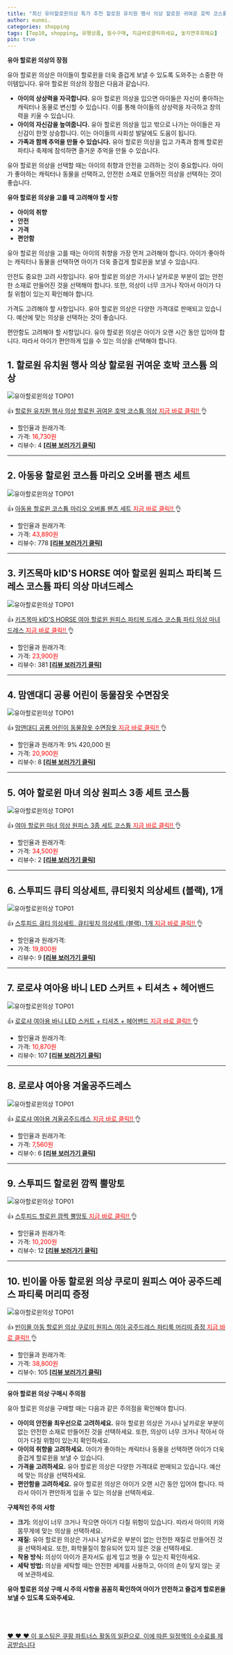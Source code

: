 ```yaml
---
title: "최신 유아할로윈의상 특가 추천 할로원 유치원 행사 의상 할로원 귀여운 호박 코스튬 의상 비교 장점"
author: eunmi.
categories: shopping
tags: [Top10, shopping, 유행상품, 필수구매, 지금바로클릭하세요, 놓치면후회해요]
pin: true
---
```

**유아 할로윈 의상의 장점**

유아 할로윈 의상은 아이들이 할로윈을 더욱 즐겁게 보낼 수 있도록 도와주는 소중한 아이템입니다. 유아 할로윈 의상의 장점은 다음과 같습니다.

* **아이의 상상력을 자극합니다.** 유아 할로윈 의상을 입으면 아이들은 자신이 좋아하는 캐릭터나 동물로 변신할 수 있습니다. 이를 통해 아이들의 상상력을 자극하고 창의력을 키울 수 있습니다.
* **아이의 자신감을 높여줍니다.** 유아 할로윈 의상을 입고 밖으로 나가는 아이들은 자신감이 한껏 상승합니다. 이는 아이들의 사회성 발달에도 도움이 됩니다.
* **가족과 함께 추억을 만들 수 있습니다.** 유아 할로윈 의상을 입고 가족과 함께 할로윈 파티나 축제에 참석하면 즐거운 추억을 만들 수 있습니다.

유아 할로윈 의상을 선택할 때는 아이의 취향과 안전을 고려하는 것이 중요합니다. 아이가 좋아하는 캐릭터나 동물을 선택하고, 안전한 소재로 만들어진 의상을 선택하는 것이 좋습니다.

**유아 할로윈 의상을 고를 때 고려해야 할 사항**

* **아이의 취향**
* **안전**
* **가격**
* **편안함**

유아 할로윈 의상을 고를 때는 아이의 취향을 가장 먼저 고려해야 합니다. 아이가 좋아하는 캐릭터나 동물을 선택하면 아이가 더욱 즐겁게 할로윈을 보낼 수 있습니다.

안전도 중요한 고려 사항입니다. 유아 할로윈 의상은 가시나 날카로운 부분이 없는 안전한 소재로 만들어진 것을 선택해야 합니다. 또한, 의상이 너무 크거나 작아서 아이가 다칠 위험이 있는지 확인해야 합니다.

가격도 고려해야 할 사항입니다. 유아 할로윈 의상은 다양한 가격대로 판매되고 있습니다. 예산에 맞는 의상을 선택하는 것이 좋습니다.

편안함도 고려해야 할 사항입니다. 유아 할로윈 의상은 아이가 오랜 시간 동안 입어야 합니다. 따라서 아이가 편안하게 입을 수 있는 의상을 선택해야 합니다.

   

## 1. 할로원 유치원 행사 의상 할로원 귀여운 호박 코스튬 의상

![유아할로윈의상 TOP01](https://thumbnail7.coupangcdn.com/thumbnails/remote/230x230ex/image/vendor_inventory/0c26/35be7ba6b0866a43b389e199ad574e7c370cd5c6dc1177c2f1258d705d01.png)


👍 [할로원 유치원 행사 의상 할로원 귀여운 호박 코스튬 의상 <font color=red> 지금 바로 클릭!! </font> ](https://link.coupang.com/re/AFFSDP?lptag=AF3617701&subid=GithubCoopas&pageKey=6860456073&traceid=V0-153&itemId=16376651373&vendorItemId=83568099018) 👌 


- 할인율과 원래가격: 
- 가격: <span style='color:red'>16,730원</span>
- 리뷰수: 4  [**[리뷰 보러가기 클릭]**](https://link.coupang.com/re/AFFSDP?lptag=AF3617701&subid=GithubCoopas&pageKey=6860456073&traceid=V0-153&itemId=16376651373&vendorItemId=83568099018)

---


   

## 2. 아동용 할로윈 코스튬 마리오 오버롤 팬츠 세트

![유아할로윈의상 TOP01](https://thumbnail8.coupangcdn.com/thumbnails/remote/230x230ex/image/retail/images/4297458531442165-c9a5e2d9-8e05-493f-8b0f-563c7882f444.jpg)


👍 [아동용 할로윈 코스튬 마리오 오버롤 팬츠 세트 <font color=red> 지금 바로 클릭!! </font> ](https://link.coupang.com/re/AFFSDP?lptag=AF3617701&subid=GithubCoopas&pageKey=6639013883&traceid=V0-153&itemId=15168478675&vendorItemId=82389843744) 👌 


- 할인율과 원래가격: 
- 가격: <span style='color:red'>43,890원</span>
- 리뷰수: 778  [**[리뷰 보러가기 클릭]**](https://link.coupang.com/re/AFFSDP?lptag=AF3617701&subid=GithubCoopas&pageKey=6639013883&traceid=V0-153&itemId=15168478675&vendorItemId=82389843744)

---


   

## 3. 키즈목마 kID'S HORSE 여아 할로윈 원피스 파티복 드레스 코스튬 파티 의상 마녀드레스

![유아할로윈의상 TOP01](https://thumbnail10.coupangcdn.com/thumbnails/remote/230x230ex/image/vendor_inventory/a7af/2c0d8d1d2e254ea2d780abea97cc907e96fc0ed08e424d481d1c7c61f567.jpg)


👍 [키즈목마 kID'S HORSE 여아 할로윈 원피스 파티복 드레스 코스튬 파티 의상 마녀드레스 <font color=red> 지금 바로 클릭!! </font> ](https://link.coupang.com/re/AFFSDP?lptag=AF3617701&subid=GithubCoopas&pageKey=6763102319&traceid=V0-153&itemId=15855905016&vendorItemId=86494477653) 👌 


- 할인율과 원래가격: 
- 가격: <span style='color:red'>23,900원</span>
- 리뷰수: 381  [**[리뷰 보러가기 클릭]**](https://link.coupang.com/re/AFFSDP?lptag=AF3617701&subid=GithubCoopas&pageKey=6763102319&traceid=V0-153&itemId=15855905016&vendorItemId=86494477653)

---


   

## 4. 맘앤대디 공룡 어린이 동물잠옷 수면잠옷

![유아할로윈의상 TOP01](https://thumbnail8.coupangcdn.com/thumbnails/remote/230x230ex/image/vendor_inventory/f437/a2b8498afc6c992f70a0eda109465caccb46a9b7d5dc7e7b49eaf6a65a73.jpg)


👍 [맘앤대디 공룡 어린이 동물잠옷 수면잠옷 <font color=red> 지금 바로 클릭!! </font> ](https://link.coupang.com/re/AFFSDP?lptag=AF3617701&subid=GithubCoopas&pageKey=6786635457&traceid=V0-153&itemId=15977378637&vendorItemId=83183366074) 👌 


- 할인율과 원래가격: 9%  420,000   원
- 가격: <span style='color:red'>20,900원</span>
- 리뷰수: 8  [**[리뷰 보러가기 클릭]**](https://link.coupang.com/re/AFFSDP?lptag=AF3617701&subid=GithubCoopas&pageKey=6786635457&traceid=V0-153&itemId=15977378637&vendorItemId=83183366074)

---


   

## 5. 여아 할로윈 마녀 의상 원피스 3종 세트 코스튬

![유아할로윈의상 TOP01](https://thumbnail10.coupangcdn.com/thumbnails/remote/230x230ex/image/vendor_inventory/f551/c23e4182373f255ab250dabf1e0992fe1416734eab232a83bc6d238fea0f.jpg)


👍 [여아 할로윈 마녀 의상 원피스 3종 세트 코스튬 <font color=red> 지금 바로 클릭!! </font> ](https://link.coupang.com/re/AFFSDP?lptag=AF3617701&subid=GithubCoopas&pageKey=7606846100&traceid=V0-153&itemId=20136574104&vendorItemId=87230281702) 👌 


- 할인율과 원래가격: 
- 가격: <span style='color:red'>34,500원</span>
- 리뷰수: 2  [**[리뷰 보러가기 클릭]**](https://link.coupang.com/re/AFFSDP?lptag=AF3617701&subid=GithubCoopas&pageKey=7606846100&traceid=V0-153&itemId=20136574104&vendorItemId=87230281702)

---


   

## 6. 스투피드 큐티 의상세트, 큐티윗치 의상세트 (블랙), 1개

![유아할로윈의상 TOP01](https://thumbnail9.coupangcdn.com/thumbnails/remote/230x230ex/image/vendor_inventory/9766/59a06c8b29cf7f1abb5cca730a3b621e1713598ba52a0415c69dbdf2f986.jpg)


👍 [스투피드 큐티 의상세트, 큐티윗치 의상세트 (블랙), 1개 <font color=red> 지금 바로 클릭!! </font> ](https://link.coupang.com/re/AFFSDP?lptag=AF3617701&subid=GithubCoopas&pageKey=744432&traceid=V0-153&itemId=2817110&vendorItemId=87296135490) 👌 


- 할인율과 원래가격: 
- 가격: <span style='color:red'>19,800원</span>
- 리뷰수: 9  [**[리뷰 보러가기 클릭]**](https://link.coupang.com/re/AFFSDP?lptag=AF3617701&subid=GithubCoopas&pageKey=744432&traceid=V0-153&itemId=2817110&vendorItemId=87296135490)

---


   

## 7. 로로샤 여아용 바니 LED 스커트 + 티셔츠 + 헤어밴드

![유아할로윈의상 TOP01](https://thumbnail6.coupangcdn.com/thumbnails/remote/230x230ex/image/retail/images/2020/09/14/16/9/c1e244fb-403d-4a90-a3d9-358e5ab18ad4.jpg)


👍 [로로샤 여아용 바니 LED 스커트 + 티셔츠 + 헤어밴드 <font color=red> 지금 바로 클릭!! </font> ](https://link.coupang.com/re/AFFSDP?lptag=AF3617701&subid=GithubCoopas&pageKey=2170502789&traceid=V0-153&itemId=3692265427&vendorItemId=71677583228) 👌 


- 할인율과 원래가격: 
- 가격: <span style='color:red'>10,870원</span>
- 리뷰수: 107  [**[리뷰 보러가기 클릭]**](https://link.coupang.com/re/AFFSDP?lptag=AF3617701&subid=GithubCoopas&pageKey=2170502789&traceid=V0-153&itemId=3692265427&vendorItemId=71677583228)

---


   

## 8. 로로샤 여아용 겨울공주드레스

![유아할로윈의상 TOP01](https://thumbnail8.coupangcdn.com/thumbnails/remote/230x230ex/image/retail/images/2019/10/07/10/1/7ea12365-dcf4-410c-a7a7-16748fb4c65f.jpg)


👍 [로로샤 여아용 겨울공주드레스 <font color=red> 지금 바로 클릭!! </font> ](https://link.coupang.com/re/AFFSDP?lptag=AF3617701&subid=GithubCoopas&pageKey=314923881&traceid=V0-153&itemId=1000554701&vendorItemId=5429036714) 👌 


- 할인율과 원래가격: 
- 가격: <span style='color:red'>7,560원</span>
- 리뷰수: 6  [**[리뷰 보러가기 클릭]**](https://link.coupang.com/re/AFFSDP?lptag=AF3617701&subid=GithubCoopas&pageKey=314923881&traceid=V0-153&itemId=1000554701&vendorItemId=5429036714)

---


   

## 9. 스투피드 할로윈 깜찍 뿔망토

![유아할로윈의상 TOP01](https://thumbnail10.coupangcdn.com/thumbnails/remote/230x230ex/image/vendor_inventory/5fa4/4ee836b9455acd965af6ec2dfae5b5a2d3362bdc70c7f5bd31f72ad2e8cc.jpg)


👍 [스투피드 할로윈 깜찍 뿔망토 <font color=red> 지금 바로 클릭!! </font> ](https://link.coupang.com/re/AFFSDP?lptag=AF3617701&subid=GithubCoopas&pageKey=6714056981&traceid=V0-153&itemId=15596630726&vendorItemId=87296138862) 👌 


- 할인율과 원래가격: 
- 가격: <span style='color:red'>10,200원</span>
- 리뷰수: 12  [**[리뷰 보러가기 클릭]**](https://link.coupang.com/re/AFFSDP?lptag=AF3617701&subid=GithubCoopas&pageKey=6714056981&traceid=V0-153&itemId=15596630726&vendorItemId=87296138862)

---


   

## 10. 빈이몰 아동 할로윈 의상 쿠로미 원피스 여아 공주드레스 파티룩 머리띠 증정

![유아할로윈의상 TOP01](https://thumbnail7.coupangcdn.com/thumbnails/remote/230x230ex/image/vendor_inventory/be26/bb7fdbdff72cb70a96988c228bb9d3e1be0853ae3a9e06b27b3d2726ce80.jpg)


👍 [빈이몰 아동 할로윈 의상 쿠로미 원피스 여아 공주드레스 파티룩 머리띠 증정 <font color=red> 지금 바로 클릭!! </font> ](https://link.coupang.com/re/AFFSDP?lptag=AF3617701&subid=GithubCoopas&pageKey=7581110200&traceid=V0-153&itemId=20012685888&vendorItemId=87109554038) 👌 


- 할인율과 원래가격: 
- 가격: <span style='color:red'>38,800원</span>
- 리뷰수: 105  [**[리뷰 보러가기 클릭]**](https://link.coupang.com/re/AFFSDP?lptag=AF3617701&subid=GithubCoopas&pageKey=7581110200&traceid=V0-153&itemId=20012685888&vendorItemId=87109554038)

---
**유아 할로윈 의상 구매시 주의점**

유아 할로윈 의상을 구매할 때는 다음과 같은 주의점을 확인해야 합니다.

* **아이의 안전을 최우선으로 고려하세요.** 유아 할로윈 의상은 가시나 날카로운 부분이 없는 안전한 소재로 만들어진 것을 선택하세요. 또한, 의상이 너무 크거나 작아서 아이가 다칠 위험이 있는지 확인하세요.
* **아이의 취향을 고려하세요.** 아이가 좋아하는 캐릭터나 동물을 선택하면 아이가 더욱 즐겁게 할로윈을 보낼 수 있습니다.
* **가격을 고려하세요.** 유아 할로윈 의상은 다양한 가격대로 판매되고 있습니다. 예산에 맞는 의상을 선택하세요.
* **편안함을 고려하세요.** 유아 할로윈 의상은 아이가 오랜 시간 동안 입어야 합니다. 따라서 아이가 편안하게 입을 수 있는 의상을 선택하세요.

**구체적인 주의 사항**

* **크기:** 의상이 너무 크거나 작으면 아이가 다칠 위험이 있습니다. 따라서 아이의 키와 몸무게에 맞는 의상을 선택하세요.
* **재질:** 유아 할로윈 의상은 가시나 날카로운 부분이 없는 안전한 재질로 만들어진 것을 선택하세요. 또한, 화학물질이 함유되어 있지 않은 것을 선택하세요.
* **착용 방식:** 의상이 아이가 혼자서도 쉽게 입고 벗을 수 있는지 확인하세요.
* **세탁 방법:** 의상을 세탁할 때는 안전한 세제를 사용하고, 아이의 손이 닿지 않는 곳에 보관하세요.

**유아 할로윈 의상 구매 시 주의 사항을 꼼꼼히 확인하여 아이가 안전하고 즐겁게 할로윈을 보낼 수 있도록 도와주세요.**<br><br><br><br><br> [ ❤ ❤ ❤ 이 포스팅은 쿠팡 파트너스 활동의 일환으로, 이에 따른 일정액의 수수료를 제공받습니다](https://link.coupang.com/a/bcEFyh)